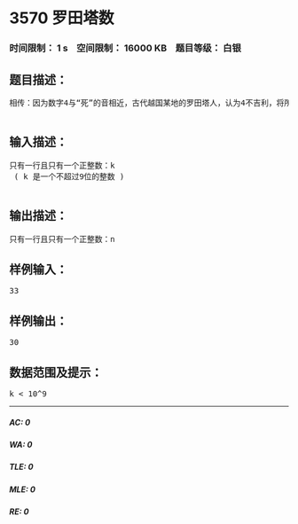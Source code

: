 # 3570 罗田塔数   
### 时间限制： 1 s&nbsp;&nbsp;&nbsp;&nbsp;空间限制： 16000 KB&nbsp;&nbsp;&nbsp;&nbsp;题目等级： 白银  
## 题目描述：  

<pre>
相传：因为数字4与“死”的音相近，古代越国某地的罗田塔人，认为4不吉利，将所有数字中的4删除，如罗田塔人所说的8个人，实际上是7个人。现在请你将罗田塔人的数k，转换成我们公认的数n  

</pre>
  
  
## 输入描述：  

<pre>
只有一行且只有一个正整数：k   
 ( k 是一个不超过9位的整数 )  

</pre>
  
  
## 输出描述：  

<pre>
只有一行且只有一个正整数：n
</pre>
  
  
## 样例输入：  

<pre>
33
</pre>
  
  
## 样例输出：  

<pre>
30
</pre>
  
  
## 数据范围及提示：  

<pre>
k < 10^9
</pre>
  
  
***  

##### AC: 0  
##### WA: 0  
##### TLE: 0  
##### MLE: 0  
##### RE: 0  
